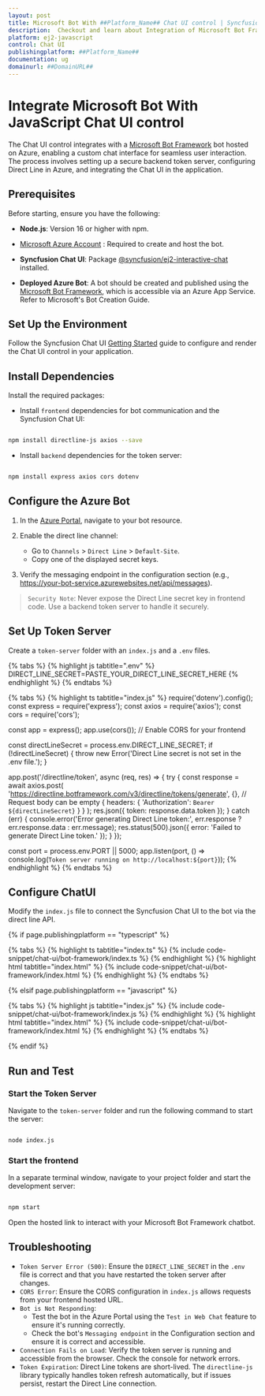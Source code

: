 ```yaml
---
layout: post
title: Microsoft Bot With ##Platform_Name## Chat UI control | Syncfusion
description:  Checkout and learn about Integration of Microsoft Bot Framework With ##Platform_Name## Chat UI control of Syncfusion Essential JS 2 and more details.
platform: ej2-javascript
control: Chat UI
publishingplatform: ##Platform_Name##
documentation: ug
domainurl: ##DomainURL##
---
```


# Integrate Microsoft Bot With JavaScript Chat UI control

The Chat UI control integrates with a [Microsoft Bot Framework](https://learn.microsoft.com/en-us/azure/bot-service/bot-builder-basics?view=azure-bot-service-4.0) bot hosted on Azure, enabling a custom chat interface for seamless user interaction. The process involves setting up a secure backend token server, configuring Direct Line in Azure, and integrating the Chat UI in the application.

## Prerequisites

Before starting, ensure you have the following:

* **Node.js**: Version 16 or higher with npm.

* [Microsoft Azure Account](https://portal.azure.com/#home) : Required to create and host the bot.

* **Syncfusion Chat UI**: Package [@syncfusion/ej2-interactive-chat](https://www.npmjs.com/package/@syncfusion/ej2-interactive-chat) installed.

* **Deployed Azure Bot**: A bot should be created and published using the [Microsoft Bot Framework](https://learn.microsoft.com/en-us/azure/bot-service/bot-builder-basics?view=azure-bot-service-4.0), which is accessible via an Azure App Service. Refer to Microsoft's Bot Creation Guide.

## Set Up the Environment

Follow the Syncfusion Chat UI [Getting Started](../getting-started) guide to configure and render the Chat UI control in your application.

## Install Dependencies

Install the required packages:

* Install `frontend` dependencies for bot communication and the Syncfusion Chat UI:


```bash

npm install directline-js axios --save

```

* Install `backend` dependencies for the token server:

```bash

npm install express axios cors dotenv

```

## Configure the Azure Bot

1. In the [Azure Portal](https://portal.azure.com/#home), navigate to your bot resource.

2. Enable the direct line channel:
    * Go to `Channels` > `Direct Line` > `Default-Site`.
    * Copy one of the displayed secret keys.

3. Verify the messaging endpoint in the configuration section (e.g., https://your-bot-service.azurewebsites.net/api/messages).

> `Security Note`: Never expose the Direct Line secret key in frontend code. Use a backend token server to handle it securely.

##  Set Up Token Server

Create a `token-server` folder with an `index.js` and a `.env` files.

{% tabs %}
{% highlight js tabtitle=".env" %}
DIRECT_LINE_SECRET=PASTE_YOUR_DIRECT_LINE_SECRET_HERE
{% endhighlight %}
{% endtabs %}

{% tabs %}
{% highlight ts tabtitle="index.js" %}
require('dotenv').config();
const express = require('express');
const axios = require('axios');
const cors = require('cors');

const app = express();
app.use(cors()); // Enable CORS for your frontend

const directLineSecret = process.env.DIRECT_LINE_SECRET;
if (!directLineSecret) {
    throw new Error('Direct Line secret is not set in the .env file.');
}

app.post('/directline/token', async (req, res) => {
    try {
        const response = await axios.post(
            'https://directline.botframework.com/v3/directline/tokens/generate',
            {}, // Request body can be empty
            {
                headers: {
                    'Authorization': `Bearer ${directLineSecret}`
                }
            }
        );
        res.json({ token: response.data.token });
    } catch (err) {
        console.error('Error generating Direct Line token:', err.response ? err.response.data : err.message);
        res.status(500).json({ error: 'Failed to generate Direct Line token.' });
    }
});

const port = process.env.PORT || 5000;
app.listen(port, () => console.log(`Token server running on http://localhost:${port}`));
{% endhighlight %}
{% endtabs %}

## Configure ChatUI

Modify the `index.js` file to connect the Syncfusion Chat UI to the bot via the direct line API.

{% if page.publishingplatform == "typescript" %}

{% tabs %}
{% highlight ts tabtitle="index.ts" %}
{% include code-snippet/chat-ui/bot-framework/index.ts %}
{% endhighlight %}
{% highlight html tabtitle="index.html" %}
{% include code-snippet/chat-ui/bot-framework/index.html %}
{% endhighlight %}
{% endtabs %}       

{% elsif page.publishingplatform == "javascript" %}

{% tabs %}
{% highlight js tabtitle="index.js" %}
{% include code-snippet/chat-ui/bot-framework/index.js %}
{% endhighlight %}
{% highlight html tabtitle="index.html" %}
{% include code-snippet/chat-ui/bot-framework/index.html %}
{% endhighlight %}
{% endtabs %}

{% endif %}

## Run and Test

### Start the Token Server

Navigate to the `token-server` folder and run the following command to start the server:

```bash

node index.js

```

### Start the frontend

In a separate terminal window, navigate to your project folder and start the development server:

```bash

npm start

```
Open the hosted link to interact with your Microsoft Bot Framework chatbot.

## Troubleshooting

* `Token Server Error (500)`: Ensure the `DIRECT_LINE_SECRET` in the `.env` file is correct and that you have restarted the token server after changes.
* `CORS Error`: Ensure the CORS configuration in `index.js` allows requests from your frontend hosted URL.
* `Bot is Not Responding`:
  - Test the bot in the Azure Portal using the `Test in Web Chat` feature to ensure it's running correctly.
  - Check the bot's `Messaging endpoint` in the Configuration section and ensure it is correct and accessible.
* `Connection Fails on Load`: Verify the token server is running and accessible from the browser. Check the console for network errors.
* `Token Expiration`: Direct Line tokens are short-lived. The `directline-js` library typically handles token refresh automatically, but if issues persist, restart the Direct Line connection.
